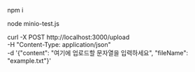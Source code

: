 npm i

node minio-test.js

curl -X POST http://localhost:3000/upload \
-H "Content-Type: application/json" \
-d '{"content": "여기에 업로드할 문자열을 입력하세요", "fileName": "example.txt"}'
